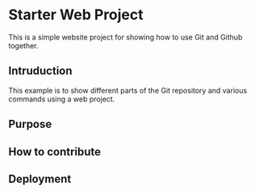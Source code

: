 # Starter Web Project

This is a simple website project for showing how to use Git and Github together. 

## Intruduction

This example is to show different parts of the Git repository and various commands using a web project. 

## Purpose

## How to contribute

## Deployment